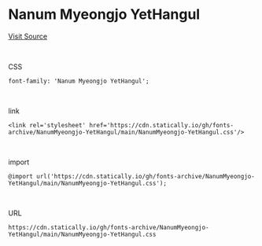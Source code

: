 # Nanum Myeongjo YetHangul

[Visit Source](https://hangeul.naver.com/font)

&nbsp;

CSS

```
font-family: 'Nanum Myeongjo YetHangul';
```

&nbsp;

link

```
<link rel='stylesheet' href='https://cdn.statically.io/gh/fonts-archive/NanumMyeongjo-YetHangul/main/NanumMyeongjo-YetHangul.css'/>
```

&nbsp;

import

```
@import url('https://cdn.statically.io/gh/fonts-archive/NanumMyeongjo-YetHangul/main/NanumMyeongjo-YetHangul.css');
```

&nbsp;

URL

```
https://cdn.statically.io/gh/fonts-archive/NanumMyeongjo-YetHangul/main/NanumMyeongjo-YetHangul.css
```
